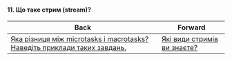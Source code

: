 #### 11. Що таке стрим (stream)?



| Back | Forward |
|---|---|
| [Яка різниця між microtasks і macrotasks? Наведіть приклади таких завдань.](/ua/junior/nodejs/whats-the-difference-between-microtasks-and-macrotasks-give-examples.md)  | [Які види стримів ви знаєте?](/ua/junior/nodejs/what-types-of-straps-do-you-know.md) |